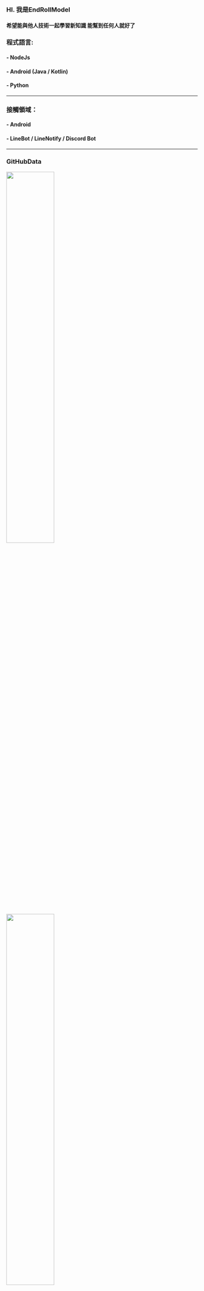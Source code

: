 
### HI. 我是EndRollModel 

#### 希望能與他人技術一起學習新知識 能幫到任何人就好了

### 程式語言:

#### - NodeJs

#### - Android (Java / Kotlin)

#### - Python 

----

### 接觸領域：

#### - Android

#### - LineBot / LineNotify / Discord Bot

---- 

### GitHubData

<div>
    <img width="50%" src="https://github-readme-stats.vercel.app/api?username=EndRollModel&show_icons=true&theme=dracula">
    <br/>
    <img width="50%" src="https://github-readme-stats.vercel.app/api/top-langs/?username=EndRollModel&layout=compact&theme=dracula">
    <br/>
<!--     <img src="https://music-card.levinvic.store?id=313u5rd4zov6fvufwzpngtgb3hvm"> -->
    <img src="https://music-card-delta.vercel.app?id=313u5rd4zov6fvufwzpngtgb3hvm">
</div>

